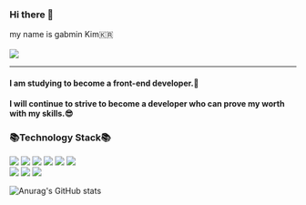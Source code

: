 ### Hi there 👋     
my name is gabmin Kim🇰🇷  
<br>
<img src="https://img.shields.io/badge/rlarkqals@gmail.com-EA4335?style=flat&logo=Gmail&logoColor=white"/>
<hr/>

#### I am studying to become a front-end developer.📒   

#### I will continue to strive to become a developer who can prove my worth with my skills.😎

### 📚Technology Stack📚
<img src="https://img.shields.io/badge/HTML5-E34F26?style=flat&logo=HTML5&logoColor=white"/> <img src="https://img.shields.io/badge/CSS3-1572B6?style=flat&logo=CSS3&logoColor=white"/> <img src="https://img.shields.io/badge/JavaScript-F7DF1E?style=flat&logo=JavaScript&logoColor=white"/> <img src="https://img.shields.io/badge/React-61DAFB?style=flat&logo=React&logoColor=white"/>
<img src="https://img.shields.io/badge/Redux-764ABC?style=flat&logo=Redux&logoColor=white"/> <img src="https://img.shields.io/badge/styled components-DB7093?style=flat&logo=styled-components&logoColor=white"/>    
<img src="https://img.shields.io/badge/Amazon AWS-232F3E?style=flat&logo=Amazon AWS&logoColor=white"/> <img src="https://img.shields.io/badge/Firebase-FFCA28?style=flat&logo=Firebase&logoColor=white"/> <img src="https://img.shields.io/badge/Cypress-17202C?style=flat&logo=Cypress&logoColor=white"/> 


![Anurag's GitHub stats](https://github-readme-stats.vercel.app/api?username=gabmin&show_icons=true&theme=gruvbox_light)
